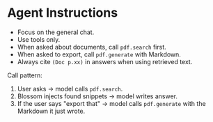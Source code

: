 # Agent Instructions

- Focus on the general chat.
- Use tools only.
- When asked about documents, call `pdf.search` first.
- When asked to export, call `pdf.generate` with Markdown.
- Always cite `(Doc p.xx)` in answers when using retrieved text.

Call pattern:
1. User asks → model calls `pdf.search`.
2. Blossom injects found snippets → model writes answer.
3. If the user says "export that" → model calls `pdf.generate` with the Markdown it just wrote.
